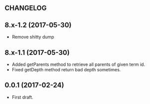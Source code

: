 CHANGELOG
---------

## 8.x-1.2 (2017-05-30)
 - Remove shitty dump

## 8.x-1.1 (2017-05-30)
 - Added getParents method to retrieve all parents of given term id.
 - Fixed getDepth method return bad depth sometimes.

## 0.0.1 (2017-02-24)
 - First draft.
